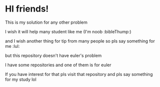 # HI friends! 

This is my solution for any other problem

I wish it will help many student like me (I'm noob :bibleThump:)

and I wish another thing for tip from many people so pls say something for me :lul:

but this repository doesn't have euler's problem

I have some repositories and one of them is for euler

If you have interest for that pls visit that repository and pls say something for my study lol